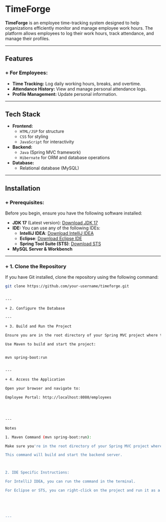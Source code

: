 # TimeForge

**TimeForge** is an employee time-tracking system designed to help organizations efficiently monitor and manage employee work hours. The platform allows employees to log their work hours, track attendance, and manage their profiles.

---

## Features

### + For Employees:
- **Time Tracking:** Log daily working hours, breaks, and overtime.
- **Attendance History:** View and manage personal attendance logs.
- **Profile Management:** Update personal information.

---

## Tech Stack

- **Frontend:**
  - `HTML/JSP` for structure
  - `CSS` for styling
  - `JavaScript` for interactivity
- **Backend:**
  - `Java` (Spring MVC framework)
  - `Hibernate` for ORM and database operations
- **Database:**
  - Relational database (MySQL)

---

## Installation

### + Prerequisites:
Before you begin, ensure you have the following software installed:

- **JDK 17** (Latest version): [Download JDK 17](https://www.oracle.com/java/technologies/javase/jdk17-0-13-later-archive-downloads.html)
- **IDE:** You can use any of the following IDEs:
  - **IntelliJ IDEA**: [Download IntelliJ IDEA](https://www.jetbrains.com/idea/download/)
  - **Eclipse**: [Download Eclipse IDE](https://www.eclipse.org/downloads/)
  - **Spring Tool Suite (STS)**: [Download STS](https://spring.io/tools)
- **MySQL Server & Workbench**

---

### + 1. Clone the Repository

If you have Git installed, clone the repository using the following command:

```bash
git clone https://github.com/your-username/timeforge.git


---

+ 2. Configure the Database

---

+ 3. Build and Run the Project

Ensure you are in the root directory of your Spring MVC project where the pom.xml file is located.

Use Maven to build and start the project:


mvn spring-boot:run


---

+ 4. Access the Application

Open your browser and navigate to:

Employee Portal: http://localhost:8080/employees




---

Notes

1. Maven Command (mvn spring-boot:run):

Make sure you're in the root directory of your Spring MVC project where the pom.xml file is located.

This command will build and start the backend server.



2. IDE Specific Instructions:

For IntelliJ IDEA, you can run the command in the terminal.

For Eclipse or STS, you can right-click on the project and run it as a Spring Boot application.





---


